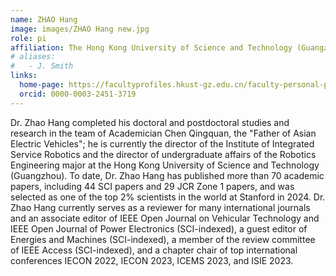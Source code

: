 ```yaml
---
name: ZHAO Hang
image: images/ZHAO Hang new.jpg
role: pi
affiliation: The Hong Kong University of Science and Technology (Guangzhou) & The Hong Kong University of Science and Technology (CWB)
# aliases:
#   - J. Smith
links:
  home-page: https://facultyprofiles.hkust-gz.edu.cn/faculty-personal-page/ZHAO-Hang/hangzhao
  orcid: 0000-0003-2451-3719
---
```


Dr. Zhao Hang completed his doctoral and postdoctoral studies and research in the team of Academician Chen Qingquan, the "Father of Asian Electric Vehicles"; he is currently the director of the Institute of Integrated Service Robotics and the director of undergraduate affairs of the Robotics Engineering major at the Hong Kong University of Science and Technology (Guangzhou). To date, Dr. Zhao Hang has published more than 70 academic papers, including 44 SCI papers and 29 JCR Zone 1 papers, and was selected as one of the top 2% scientists in the world at Stanford in 2024. Dr. Zhao Hang currently serves as a reviewer for many international journals and an associate editor of IEEE Open Journal on Vehicular Technology and IEEE Open Journal of Power Electronics (SCI-indexed), a guest editor of Energies and Machines (SCI-indexed), a member of the review committee of IEEE Access (SCI-indexed), and a chapter chair of top international conferences IECON 2022, IECON 2023, ICEMS 2023, and ISIE 2023.
